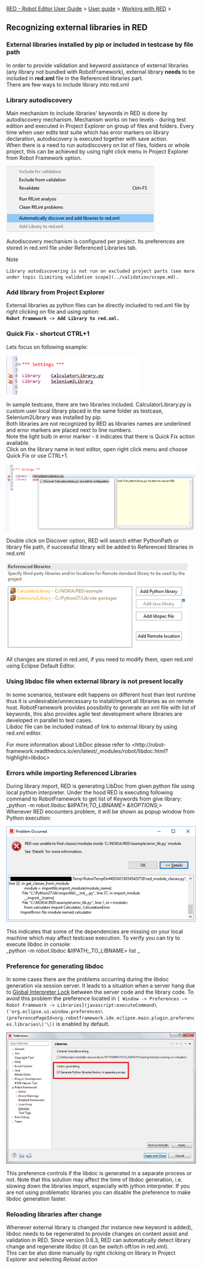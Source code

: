 [RED - Robot Editor User Guide](http://nokia.github.io/RED/help/index.md) >
[User guide](http://nokia.github.io/RED/help/user_guide/user_guide.md) >
[Working with
RED](http://nokia.github.io/RED/help/user_guide/working_with_RED.md) >

## Recognizing external libraries in RED

### External libraries installed by pip or included in testcase by file path

In order to provide validation and keyword assistance of external libraries
(any library not bundled with RobotFramework), external library **needs** to
be included in **red.xml** file in the Referenced libraries part.  
There are few ways to include library into red.xml

### Library autodiscovery

Main mechanism to include libraries' keywords in RED is done by autodiscovery
mechanism. Mechanism works on two levels - during test edition and executed in
Project Explorer on group of files and folders.  Every time when user edits
test suite which has error markers on library declaration, autodiscovery is
executed together with save action.  
When there is a need to run autodiscovery on list of files, folders or whole
project, this can be achieved by using right click menu in Project Explorer
from Robot Framework option.  
  
![](images/autodiscovery_menu.png)  
  

Autodiscovery mechanism is configured per project. Its preferences are stored
in red.xml file under Referenced Libraries tab.

Note

    Library autodiscovering is not run on excluded project parts (see more under topic [Limiting validation scope](../validation/scope.md). 

### Add library from Project Explorer

External libraries as python files can be directly included to red.xml file by
right clicking on file and using option:  
**`Robot Framework -> Add Library to red.xml.`**

### Quick Fix - shortcut CTRL+1

Lets focus on following example:  
  
![](images/unknown_libs.png)  
  
In sample testcase, there are two libraries included. CalculatorLibrary.py is
custom user local library placed in the same folder as testcase,
Selenium2Library was installed by pip.  
Both libraries are not recognized by RED as libraries names are underlined and
error markers are placed next to line numbers.  
Note the light bulb in error marker - it indicates that there is Quick Fix
action available.  
Click on the library name in test editor, open right click menu and choose
Quick Fix or use CTRL+1.  
  
![](images/autodiscovery_quick_fix.png)  
  
Double click on Discover option, RED will search either PythonPath or library
file path, if successful library will be added to Referenced libraries in
red.xml  
  
![](images/reference_libs.png)  
  
  
All changes are stored in red.xml, if you need to modify them, open red.xml
using Eclipse Default Editor.

### Using libdoc file when external library is not present locally

In some scenarios, testware edit happens on different host than test runtime
thus it is undesirable/unnecessary to install/import all libraries as on
remote host. RobotFramework provides possibility to generate an xml file with
list of keywords, this also provides agile test development where libraries
are developed in parallel to test cases.  
Libdoc file can be included instead of link to external library by using
red.xml editor.  
  
For more information about LibDoc please refer to <http://robot-
framework.readthedocs.io/en/latest/_modules/robot/libdoc.html?highlight=libdoc>  

### Errors while importing Referenced Libraries

During library import, RED is generating LibDoc from given python file using
local python interpreter. Under the hood RED is executing following command to
RobotFramework to get list of Keywords from give library:  
_python -m robot.libdoc &ltPATH;_TO_LIBNAME> &ltOPTIONS;>_  
Whenever RED encounters problem, it will be shown as popup window from Python
execution:  
  
![](images/libdoc_error.png)  
  
This indicates that some of the dependencies are missing on your local machine
which may affect testcase execution. To verify you can try to execute libdoc
in console:  
_python -m robot.libdoc &ltPATH;_TO_LIBNAME> list _

### Preference for generating libdoc

In some cases there are the problems occurring during the libdoc generation
via session server. It leads to a situation when a server hang due to [Global
Interpreter Lock](https://wiki.python.org/moin/GlobalInterpreterLock) between
the server code and the library code. To avoid this problem the preference
located in `[ Window -> Preferences -> Robot Framework ->
Libraries](javascript:executeCommand\('org.eclipse.ui.window.preferences\(preferencePageId=org.robotframework.ide.eclipse.main.plugin.preferences.libraries\)'\))`
is enabled by default.  
  
![](images/libdoc_generation_preference.png)  
  
This preference controls if the libdoc is generated in a separate process or
not. Note that this solution may affect the time of libdoc generation, i.e.
slowing down the libraries import, especially with jython interpreter. If you
are not using problematic libraries you can disable the preference to make
libdoc generation faster.

### Reloading libraries after change

Whenever external library is changed (for instance new keyword is added),
libdoc needs to be regenerated to provide changes on content assist and
validation in RED. Since version 0.6.3, RED can automatically detect library
change and regenerate libdoc (it can be switch off/on in red.xml).  
This can be also done manually by right clicking on library in Project
Explorer and selecting _Reload action_

